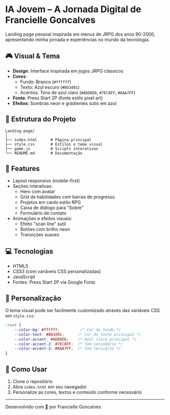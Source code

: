 # IA Jovem – A Jornada Digital de Francielle Goncalves

Landing page pessoal inspirada em menus de JRPG dos anos 90-2000, apresentando minha jornada e experiências no mundo da tecnologia.

## 🎮 Visual & Tema

- **Design**: Interface inspirada em jogos JRPG clássicos
- **Cores**: 
  - Fundo: Branco (`#ffffff`)
  - Texto: Azul escuro (`#0b3d91`)
  - Acentos: Tons de azul claro (`#ADD8E6`, `#7EC8FF`, `#8AA7FF`)
- **Fonte**: Press Start 2P (fonte estilo pixel art)
- **Efeitos**: Sombras neon e gradientes sutis em azul

## 🔧 Estrutura do Projeto

```
Landing-page/
│
├── index.html      # Página principal
├── style.css       # Estilos e tema visual
├── game.js         # Scripts interativos
└── README.md       # Documentação
```

## 📱 Features

- Layout responsivo (mobile-first)
- Seções interativas:
  - Hero com avatar
  - Grid de habilidades com barras de progresso
  - Projetos em cards estilo RPG
  - Caixa de diálogo para "Sobre"
  - Formulário de contato
- Animações e efeitos visuais:
  - Efeito "scan line" sutil
  - Botões com brilho neon
  - Transições suaves

## 💻 Tecnologias

- HTML5
- CSS3 (com variáveis CSS personalizadas)
- JavaScript
- Fontes: Press Start 2P via Google Fonts

## 🎨 Personalização

O tema visual pode ser facilmente customizado através das variáveis CSS em `style.css`:

```css
:root {
    --color-bg: #ffffff;         /* Cor de fundo */
    --color-text: #0b3d91;      /* Cor do texto principal */
    --color-accent: #ADD8E6;    /* Azul claro principal */
    --color-accent-2: #7EC8FF;  /* Tom secundário */
    --color-accent-3: #8AA7FF;  /* Tom terciário */
}
```

## 🚀 Como Usar

1. Clone o repositório
2. Abra `index.html` em seu navegador
3. Personalize as cores, textos e conteúdo conforme necessário

---

Desenvolvido com 💙 por Francielle Goncalves